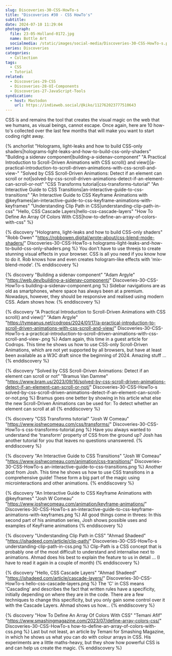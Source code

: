 ```yaml
---
slug: Discoveries-30-CSS-HowTo-s
title: "Discoveries #30 - CSS HowTo's"
subtitle:
date: 2024-07-10 11:29:04
photograph:
  file: 23-05-Holland-0172.jpg
  name: Bottle Art
  socialmedia: /static/images/social-media/Discoveries-30-CSS-HowTo-s.png
series: Discoveries
categories:
  - Collection
tags:
  - CSS
  - Tutorial
related:
  - Discoveries-29-CSS
  - Discoveries-28-UI-Components
  - Discoveries-27-JavaScript-Tools
syndication:
  - host: Mastodon
    url: https://indieweb.social/@kiko/112762023777510643
---
```


CSS is and remains the tool that creates the visual magic on the web that we humans, as visual beings, cannot escape. Once again, here are 10 how-to&#39;s collected over the last few months that will make you want to start coding right away.

{% anchorlist 
  "Holograms, light-leaks and how to build CSS-only shaders|holograms-light-leaks-and-how-to-build-css-only-shaders"
  "Building a sidenav component|building-a-sidenav-component"
  "A Practical Introduction to Scroll-Driven Animations with CSS scroll() and view()|a-practical-introduction-to-scroll-driven-animations-with-css-scroll-and-view-"
  "Solved by CSS Scroll-Driven Animations: Detect if an element can scroll or not|solved-by-css-scroll-driven-animations-detect-if-an-element-can-scroll-or-not"
  "CSS Transforms tutorial|css-transforms-tutorial"
  "An Interactive Guide to CSS Transitions|an-interactive-guide-to-css-transitions"
  "An Interactive Guide to CSS Keyframe Animations with @keyframes|an-interactive-guide-to-css-keyframe-animations-with-keyframes"
  "Understanding Clip Path in CSS|understanding-clip-path-in-css"
  "Hello, CSS Cascade Layers|hello-css-cascade-layers"
  "How To Define An Array Of Colors With CSS|how-to-define-an-array-of-colors-with-css"
%}

<!-- more -->

{% discovery "Holograms, light-leaks and how to build CSS-only shaders" "Robb Owen" "https://robbowen.digital/wrote-about/css-blend-mode-shaders/" Discoveries-30-CSS-HowTo-s holograms-light-leaks-and-how-to-build-css-only-shaders.png %}
You don&#39;t have to use threejs to create stunning visual effects in your browser. CSS is all you need if you know how to do it. Rob knows how and even creates hologram-like effects with &#39;mix-blend-mode&#39;.
{% enddiscovery %}

{% discovery "Building a sidenav component" "Adam Argyle" "https://web.dev/building-a-sidenav-component/" Discoveries-30-CSS-HowTo-s building-a-sidenav-component.png %}
Sidebar navigations are as old as smartphones, where space has always been at a premium. Nowadays, however, they should be responsive and realised using modern CSS. Adam shows how.
{% enddiscovery %}

{% discovery "A Practical Introduction to Scroll-Driven Animations with CSS scroll() and view()" "Adam Argyle" "https://tympanus.net/codrops/2024/01/17/a-practical-introduction-to-scroll-driven-animations-with-css-scroll-and-view/" Discoveries-30-CSS-HowTo-s a-practical-introduction-to-scroll-driven-animations-with-css-scroll-and-view-.png %}
Adam again, this time in a guest article for Codrops. This time he shows us how to use CSS-only Scroll-Driven Animations, which are not yet supported by all browsers, but have at least been available as a W3C draft since the beginning of 2024. Amazing stuff …
{% enddiscovery %}

{% discovery "Solved by CSS Scroll-Driven Animations: Detect if an element can scroll or not" "Bramus Van Damme" "https://www.bram.us/2023/09/16/solved-by-css-scroll-driven-animations-detect-if-an-element-can-scroll-or-not/" Discoveries-30-CSS-HowTo-s solved-by-css-scroll-driven-animations-detect-if-an-element-can-scroll-or-not.png %}
Bramus goes one better by showing in his article what else the new Scroll-Driven Animations can be used for: To detect whether an element can scroll at all
{% enddiscovery %}

{% discovery "CSS Transforms tutorial" "Josh W Comeau" "https://www.joshwcomeau.com/css/transforms/" Discoveries-30-CSS-HowTo-s css-transforms-tutorial.png %}
Have you always wanted to understand the &#39;transform&#39; property of CSS from the ground up? Josh has another tutorial for you that leaves no questions unanswered.
{% enddiscovery %}

{% discovery "An Interactive Guide to CSS Transitions" "Josh W Comeau" "https://www.joshwcomeau.com/animation/css-transitions/" Discoveries-30-CSS-HowTo-s an-interactive-guide-to-css-transitions.png %}
Another post from Josh. This time he shows us how to use CSS transitions in a comprehensive guide! These form a big part of the magic using microinteractions and other animations.
{% enddiscovery %}

{% discovery "An Interactive Guide to CSS Keyframe Animations with @keyframes" "Josh W Comeau" "https://www.joshwcomeau.com/animation/keyframe-animations/" Discoveries-30-CSS-HowTo-s an-interactive-guide-to-css-keyframe-animations-with-keyframes.png %}
All good things come in threes: In this second part of his animation series, Josh shows possible uses and examples of KeyFrame animations
{% enddiscovery %}

{% discovery "Understanding Clip Path in CSS" "Ahmad Shadeed" "https://ishadeed.com/article/clip-path/" Discoveries-30-CSS-HowTo-s understanding-clip-path-in-css.png %}
Clip-Path is a CSS concept that is probably one of the most difficult to understand and internalise next to animations. Ahmad does his best to explain the feature to us in detail ... (I have to read it again in a couple of month)
{% enddiscovery %}

{% discovery "Hello, CSS Cascade Layers" "Ahmad Shadeed" "https://ishadeed.com/article/cascade-layers/" Discoveries-30-CSS-HowTo-s hello-css-cascade-layers.png %}
The &#39;C&#39; in CSS means &#39;Cascading&#39; and describes the fact that written rules have a specificity, initially depending on where they are in the code. There are a few techniques to change this specificity, but you only gain some control over it with the Cascade Layers. Ahmad shows us how...
{% enddiscovery %}

{% discovery "How To Define An Array Of Colors With CSS" "Temani Afif" "https://www.smashingmagazine.com/2023/07/define-array-colors-css/" Discoveries-30-CSS-HowTo-s how-to-define-an-array-of-colors-with-css.png %}
Last but not least, an article by Temani for Smashing Magazine, in which he shows us what you can do with colour arrays in CSS. His experiments are a little maths-heavy, but they show how powerful CSS is and can help us create the magic.
{% enddiscovery %}

